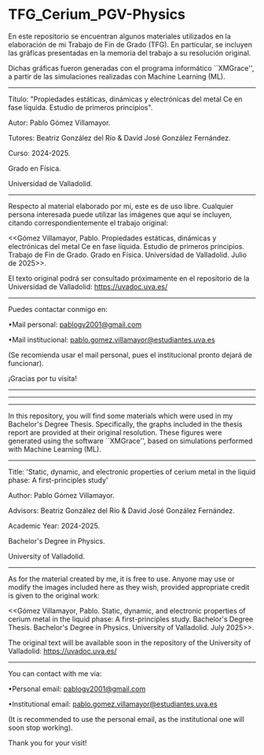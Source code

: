 # TFG_Cerium_PGV-Physics

En este repositorio se encuentran algunos materiales utilizados en la elaboración de mi Trabajo de Fin de Grado (TFG).
En particular, se incluyen las gráficas presentadas en la memoria del trabajo a su resolución original.

Dichas gráficas fueron generadas con el programa informático ``XMGrace'', a partir de las simulaciones realizadas con Machine Learning (ML).

-----------------------------------------------------------------

Título: "Propiedades estáticas, dinámicas y electrónicas del metal Ce en fase líquida. Estudio de primeros principios".

Autor: Pablo Gómez Villamayor.

Tutores: Beatriz González del Río & David José González Fernández.

Curso: 2024-2025.


Grado en Física.

Universidad de Valladolid.

-----------------------------------------------------------------

Respecto al material elaborado por mí, este es de uso libre. Cualquier persona interesada puede utilizar las imágenes que aquí se incluyen, citando correspondientemente el trabajo original:  

<<Gómez Villamayor, Pablo. Propiedades estáticas, dinámicas y electrónicas del metal Ce en fase líquida. Estudio de primeros principios. Trabajo de Fin de Grado. Grado en Física. Universidad de Valladolid. Julio de 2025>>. 


El texto original podrá ser consultado próximamente en el repositorio de la Universidad de Valladolid: https://uvadoc.uva.es/

-----------------------------------------------------------------

Puedes contactar conmigo en:

•Mail personal:        pablogv2001@gmail.com

•Mail institucional:   pablo.gomez.villamayor@estudiantes.uva.es 

(Se recomienda usar el mail personal, pues el institucional pronto dejará de funcionar).


¡Gracias por tu visita!


_________________________________________________________________
_________________________________________________________________
_________________________________________________________________


In this repository, you will find some materials which were used in my Bachelor's Degree Thesis. 
Specifically, the graphs included in the thesis report are provided at their original resolution. These figures were generated using the software ``XMGrace'', based on simulations performed with Machine Learning (ML).

-----------------------------------------------------------------

Title: 'Static, dynamic, and electronic properties of cerium metal in the liquid phase: A first-principles study'

Author: Pablo Gómez Villamayor.

Advisors: Beatriz González del Río & David José González Fernández.

Academic Year: 2024-2025.


Bachelor's Degree in Physics.

University of Valladolid.

-----------------------------------------------------------------

As for the material created by me, it is free to use. Anyone may use or modify the images included here as they wish, provided appropriate credit is given to the original work: 

<<Gómez Villamayor, Pablo. Static, dynamic, and electronic properties of cerium metal in the liquid phase: A first-principles study. Bachelor's Degree Thesis. Bachelor's Degree in Physics. University of Valladolid. July 2025>>.


The original text will be available soon in the repository of the University of Valladolid: https://uvadoc.uva.es/

-----------------------------------------------------------------

You can contact with me via:

•Personal email:       pablogv2001@gmail.com

•Institutional email:  pablo.gomez.villamayor@estudiantes.uva.es

(It is recommended to use the personal email, as the institutional one will soon stop working).


Thank you for your visit!
